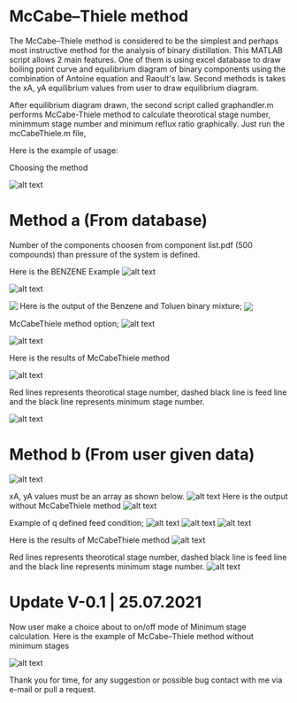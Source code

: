 # McCabe–Thiele method

The McCabe–Thiele method is considered to be the simplest and perhaps most instructive method for the analysis of binary distillation. This MATLAB script allows 2 main features. One of them is using excel database to draw boiling point curve and equilibrium diagram of binary components using the combination of Antoine equation and Raoult's law. Second methods is takes the xA, yA equilibrium values from user to draw equilibrium diagram. 

After equilibrium diagram drawn, the second script called graphandler.m performs McCabe-Thiele method to calculate theorotical stage number, minimmum stage number and minimum reflux ratio graphically. Just run the mcCabeThiele.m file,

Here is the example of usage:

Choosing the method

![alt text](https://media.discordapp.net/attachments/861530555715682304/861530604251250698/Screenshot_1.png)

# Method a (From database)
Number of the components choosen from component list.pdf (500 compounds) than pressure of the system is defined.

Here is the BENZENE Example
![alt text](https://cdn.discordapp.com/attachments/861530555715682304/868614432266264636/unknown.png)

![alt text](https://media.discordapp.net/attachments/861530555715682304/861530992593862656/Screenshot_2.png)

Here is the output of the Benzene and Toluen binary mixture;
<a href="https://github.com/Voltranex/McCabeThiele/edit/main/README.md">
  <img align="left" src="https://media.discordapp.net/attachments/861530555715682304/862984125496557568/antonie.png" />
</a>
<a href="https://github.com/Voltranex/McCabeThiele/edit/main/README.md">
  <img align="center" src="https://media.discordapp.net/attachments/861530555715682304/861531661027246080/Antoniexaya.png" />
</a>

McCabeThiele method option;
![alt text](https://cdn.discordapp.com/attachments/861530555715682304/861532957638262814/Screenshot_4.png)

![alt text](https://cdn.discordapp.com/attachments/861530555715682304/861532966852886528/Screenshot_5.png)

Here is the results of  McCabeThiele method

![alt text](https://media.discordapp.net/attachments/861530555715682304/861532872711864330/McCabe-Thiele.png)

Red lines represents theorotical stage number, dashed black line is feed line and the black line represents minimum stage number.

![alt text](https://cdn.discordapp.com/attachments/861530555715682304/861532965933547520/Screenshot_6.png)


# Method b (From user given data)
![alt text](https://media.discordapp.net/attachments/861530555715682304/861534004251197490/Screenshot_7.png)

xA, yA values must be an array as shown below.
![alt text](https://media.discordapp.net/attachments/861530555715682304/861534005584592927/Screenshot_8.png)
Here is the output without McCabeThiele method
![alt text](https://media.discordapp.net/attachments/861530555715682304/861535485864050698/untitled.png)

Example of q defined feed condition;
![alt text](https://media.discordapp.net/attachments/861530555715682304/861534006813917184/Screenshot_9.png)
![alt text](https://media.discordapp.net/attachments/861530555715682304/861534008441176084/Screenshot_10.png)
![alt text](https://media.discordapp.net/attachments/861530555715682304/861534009438896188/Screenshot_11.png)

Here is the results of  McCabeThiele method
![alt text](https://media.discordapp.net/attachments/861530555715682304/861535278555856896/McCabe-Thiele.png)

Red lines represents theorotical stage number, dashed black line is feed line and the black line represents minimum stage number.
![alt text](https://media.discordapp.net/attachments/861530555715682304/861536391195262976/Screenshot_13.png?width=953&height=188)

# Update V-0.1 | 25.07.2021

Now user make a choice about to on/off mode of Minimum stage calculation.
Here is the example of McCabe–Thiele method without minimum stages

![alt text](https://cdn.discordapp.com/attachments/861530555715682304/868619362028884010/McCabe-Thiele.png)

Thank you for time, for any suggestion or possible bug contact with me via e-mail or pull a request.











